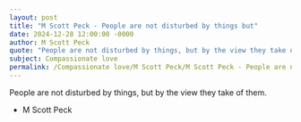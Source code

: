 ```yaml
---
layout: post
title: "M Scott Peck - People are not disturbed by things but"
date: 2024-12-28 12:00:00 -0000
author: M Scott Peck
quote: "People are not disturbed by things, but by the view they take of them."
subject: Compassionate love
permalink: /Compassionate love/M Scott Peck/M Scott Peck - People are not disturbed by things but
---
```


People are not disturbed by things, but by the view they take of them.

- M Scott Peck

